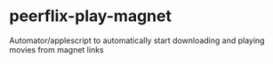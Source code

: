 peerflix-play-magnet
====================

Automator/applescript to automatically start downloading and playing movies from magnet links
